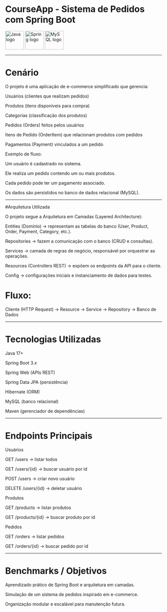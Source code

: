 # CourseApp - Sistema de Pedidos com Spring Boot
<img src="https://cdn.jsdelivr.net/gh/devicons/devicon/icons/java/java-original.svg" width="60" alt="Java logo"> <img src="https://cdn.jsdelivr.net/gh/devicons/devicon/icons/spring/spring-original.svg" width="60" alt="Spring logo"> <img src="https://cdn.jsdelivr.net/gh/devicons/devicon/icons/mysql/mysql-original.svg" width="60" alt="MySQL logo">

---

# Cenário

O projeto é uma aplicação de e-commerce simplificado que gerencia:

Usuários (clientes que realizam pedidos)

Produtos (itens disponíveis para compra)

Categorias (classificação dos produtos)

Pedidos (Orders) feitos pelos usuários

Itens de Pedido (OrderItem) que relacionam produtos com pedidos

Pagamentos (Payment) vinculados a um pedido

Exemplo de fluxo:

Um usuário é cadastrado no sistema.

Ele realiza um pedido contendo um ou mais produtos.

Cada pedido pode ter um pagamento associado.

Os dados são persistidos no banco de dados relacional (MySQL).

---

#Arquitetura Utilizada

O projeto segue a Arquitetura em Camadas (Layered Architecture):

Entities (Domínio) → representam as tabelas do banco (User, Product, Order, Payment, Category, etc.).

Repositories → fazem a comunicação com o banco (CRUD e consultas).

Services → camada de regras de negócio, responsável por orquestrar as operações.

Resources (Controllers REST) → expõem os endpoints da API para o cliente.

Config → configurações iniciais e instanciamento de dados para testes.

# Fluxo:
Cliente (HTTP Request) → Resource → Service → Repository → Banco de Dados

---

# Tecnologias Utilizadas

Java 17+

Spring Boot 3.x

Spring Web (APIs REST)

Spring Data JPA (persistência)

Hibernate (ORM)

MySQL (banco relacional)

Maven (gerenciador de dependências)

---

# Endpoints Principais
Usuários

GET /users → listar todos

GET /users/{id} → buscar usuário por id

POST /users → criar novo usuário

DELETE /users/{id} → deletar usuário

Produtos

GET /products → listar produtos

GET /products/{id} → buscar produto por id

Pedidos

GET /orders → listar pedidos

GET /orders/{id} → buscar pedido por id

---

# Benchmarks / Objetivos

Aprendizado prático de Spring Boot e arquitetura em camadas.

Simulação de um sistema de pedidos inspirado em e-commerce.

Organização modular e escalável para manutenção futura.
